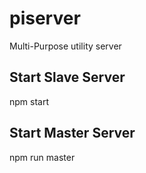 # piserver
Multi-Purpose utility server

## Start Slave Server
npm start

## Start Master Server
npm run master

